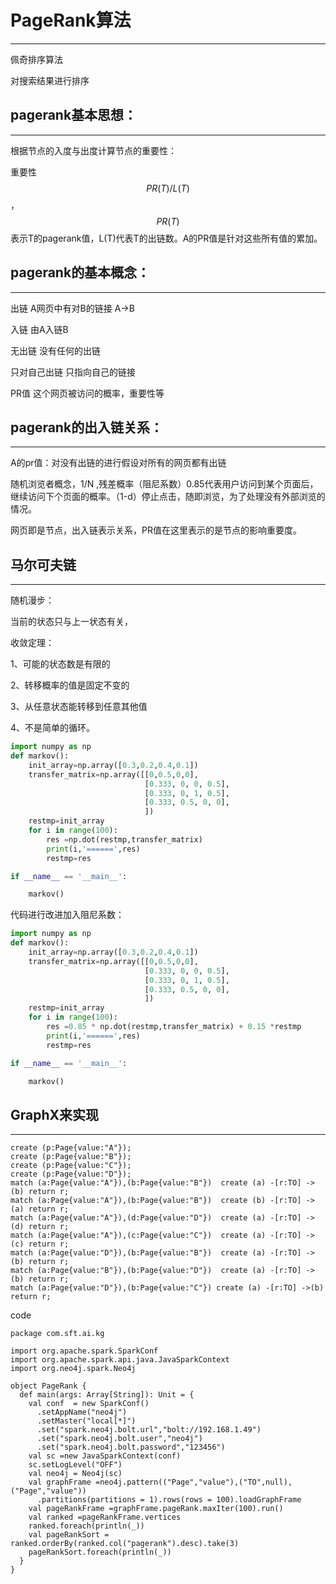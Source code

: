 # PageRank算法

---

佩奇排序算法

对搜索结果进行排序

## pagerank基本思想：

---

根据节点的入度与出度计算节点的重要性：

重要性$$PR(T)/L(T)$$，$$PR(T)$$表示T的pagerank值，L\(T\)代表T的出链数。A的PR值是针对这些所有值的累加。

## pagerank的基本概念：

---

出链    A网页中有对B的链接  A-&gt;B

入链     由A入链B

无出链   没有任何的出链

只对自己出链  只指向自己的链接

PR值  这个网页被访问的概率，重要性等

## pagerank的出入链关系：

---

A的pr值：对没有出链的进行假设对所有的网页都有出链

随机浏览者概念，1/N ,残差概率（阻尼系数）0.85代表用户访问到某个页面后，继续访问下个页面的概率。（1-d）停止点击，随即浏览，为了处理没有外部浏览的情况。

网页即是节点，出入链表示关系，PR值在这里表示的是节点的影响重要度。

## 马尔可夫链

---

随机漫步：

当前的状态只与上一状态有关，

收敛定理：

1、可能的状态数是有限的

2、转移概率的值是固定不变的

3、从任意状态能转移到任意其他值

4、不是简单的循环。

```py
import numpy as np
def markov():
    init_array=np.array([0.3,0.2,0.4,0.1])
    transfer_matrix=np.array([[0,0.5,0,0],
                              [0.333, 0, 0, 0.5],
                              [0.333, 0, 1, 0.5],
                              [0.333, 0.5, 0, 0],
                              ])
    restmp=init_array
    for i in range(100):
        res =np.dot(restmp,transfer_matrix)
        print(i,'======',res)
        restmp=res

if __name__ == '__main__':

    markov()
```

代码进行改进加入阻尼系数：

```py
import numpy as np
def markov():
    init_array=np.array([0.3,0.2,0.4,0.1])
    transfer_matrix=np.array([[0,0.5,0,0],
                              [0.333, 0, 0, 0.5],
                              [0.333, 0, 1, 0.5],
                              [0.333, 0.5, 0, 0],
                              ])
    restmp=init_array
    for i in range(100):
        res =0.85 * np.dot(restmp,transfer_matrix) + 0.15 *restmp
        print(i,'======',res)
        restmp=res

if __name__ == '__main__':

    markov()
```

## GraphX来实现

---

```
create (p:Page{value:"A"});
create (p:Page{value:"B"});
create (p:Page{value:"C"});
create (p:Page{value:"D"});
match (a:Page{value:"A"}),(b:Page{value:"B"})  create (a) -[r:TO] ->(b) return r;
match (a:Page{value:"A"}),(b:Page{value:"B"})  create (b) -[r:TO] ->(a) return r;
match (a:Page{value:"A"}),(d:Page{value:"D"})  create (a) -[r:TO] ->(d) return r;
match (a:Page{value:"A"}),(c:Page{value:"C"})  create (a) -[r:TO] ->(c) return r;
match (a:Page{value:"D"}),(b:Page{value:"B"})  create (a) -[r:TO] ->(b) return r;
match (a:Page{value:"B"}),(b:Page{value:"D"})  create (a) -[r:TO] ->(b) return r;
match (a:Page{value:"D"}),(b:Page{value:"C"}) create (a) -[r:TO] ->(b) return r;
```



code

```
package com.sft.ai.kg

import org.apache.spark.SparkConf
import org.apache.spark.api.java.JavaSparkContext
import org.neo4j.spark.Neo4j

object PageRank {
  def main(args: Array[String]): Unit = {
    val conf  = new SparkConf()
      .setAppName("neo4j")
      .setMaster("local[*]")
      .set("spark.neo4j.bolt.url","bolt://192.168.1.49")
      .set("spark.neo4j.bolt.user","neo4j")
      .set("spark.neo4j.bolt.password","123456")
    val sc =new JavaSparkContext(conf)
    sc.setLogLevel("OFF")
    val neo4j = Neo4j(sc)
    val graphFrame =neo4j.pattern(("Page","value"),("TO",null),("Page","value"))
      .partitions(partitions = 1).rows(rows = 100).loadGraphFrame
    val pageRankFrame =graphFrame.pageRank.maxIter(100).run()
    val ranked =pageRankFrame.vertices
    ranked.foreach(println(_))
    val pageRankSort = ranked.orderBy(ranked.col("pagerank").desc).take(3)
    pageRankSort.foreach(println(_))
  }
}

```



